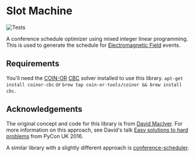 # Slot Machine
![Tests](https://github.com/emfcamp/slotmachine/workflows/Tests/badge.svg?event=push)

A conference schedule optimizer using mixed integer linear programming.
This is used to generate the schedule for [Electromagnetic Field](https://www.emfcamp.org) events.

## Requirements

You'll need the [COIN-OR](https://www.coin-or.org/) [CBC](https://projects.coin-or.org/Cbc) solver installed to use this library.
`apt-get install coinor-cbc` or `brew tap coin-or-tools/coinor && brew install cbc`.

## Acknowledgements

The original concept and code for this library is from [David MacIver](http://www.drmaciver.com/).
For more information on this approach, see David's talk
[Easy solutions to hard problems](https://www.youtube.com/watch?v=OkusHEBOhmQ) from PyCon UK 2016.

A similar library with a slightly different approach is [conference-scheduler](http://conference-scheduler.readthedocs.io/en/latest/).
